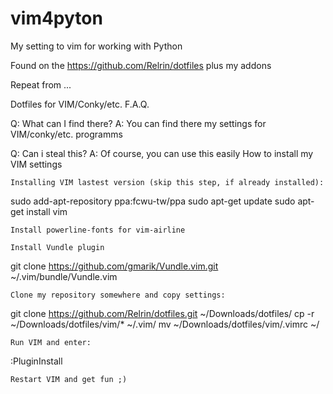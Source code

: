 # vim4pyton
My setting to vim for working with Python

Found on the https://github.com/Relrin/dotfiles plus my addons

Repeat from ...

Dotfiles for VIM/Conky/etc.
F.A.Q.

Q: What can I find there?
A: You can find there my settings for VIM/conky/etc. programms

Q: Can i steal this?
A: Of course, you can use this easily
How to install my VIM settings

    Installing VIM lastest version (skip this step, if already installed):

sudo add-apt-repository ppa:fcwu-tw/ppa
sudo apt-get update
sudo apt-get install vim

    Install powerline-fonts for vim-airline

    Install Vundle plugin

git clone https://github.com/gmarik/Vundle.vim.git ~/.vim/bundle/Vundle.vim

    Clone my repository somewhere and copy settings:

git clone https://github.com/Relrin/dotfiles.git ~/Downloads/dotfiles/
cp -r ~/Downloads/dotfiles/vim/* ~/.vim/
mv ~/Downloads/dotfiles/vim/.vimrc ~/

    Run VIM and enter:

:PluginInstall

    Restart VIM and get fun ;)
